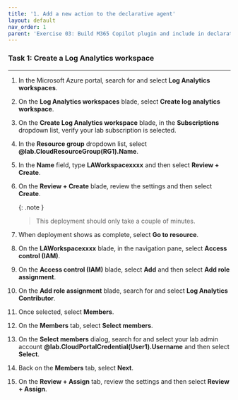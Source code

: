 ```yaml
---
title: '1. Add a new action to the declarative agent'
layout: default
nav_order: 1
parent: 'Exercise 03: Build M365 Copilot plugin and include in declarative agent'
---
```


### Task 1: Create a Log Analytics workspace 
___

1. In the Microsoft Azure portal, search for and select **Log Analytics workspaces**.

1. On the **Log Analytics workspaces** blade, select **Create log analytics workspace**.

1. On the **Create Log Analytics workspace** blade, in the **Subscriptions** dropdown list, verify your lab subscription is selected.

1. In the **Resource group** dropdown list, select **@lab.CloudResourceGroup(RG1).Name**.

1. In the **Name** field, type **LAWorkspacexxxx** and then select **Review + Create**.

1. On the **Review + Create** blade, review the settings and then select **Create**.

   {: .note }
   > This deployment should only take a couple of minutes.

1. When deployment shows as complete, select **Go to resource**.

1. On the **LAWorkspacexxxx** blade, in the navigation pane, select **Access control (IAM)**.

1. On the **Access control (IAM)** blade, select **Add** and then select **Add role assignment**.

1. On the **Add role assignment** blade, search for and select **Log Analytics Contributor**. 

1. Once selected, select **Members**.

1. On the **Members** tab, select **Select members**.

1. On the **Select members** dialog, search for and select your lab admin account **@lab.CloudPortalCredential(User1).Username** and then select **Select**.

1. Back on the **Members** tab, select **Next**.

1. On the **Review + Assign** tab, review the settings and then select **Review + Assign**.

